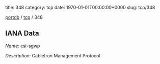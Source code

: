 title: 348
category: tcp
date: 1970-01-01T00:00:00+0000
slug: tcp/348

[portdb](/) / [tcp](/category/tcp.html) / 348


## IANA Data

_Name:_ csi-sgwp

_Description:_ Cabletron Management Protocol

